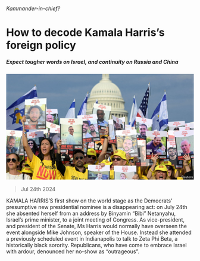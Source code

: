 ###### Kammander-in-chief?

# How to decode Kamala Harris’s foreign policy 

##### Expect tougher words on Israel, and continuity on Russia and China 

![image](images/20240727_USP525.jpg) 

> Jul 24th 2024 

KAMALA HARRIS’S first show on the world stage as the Democrats’ presumptive new presidential nominee is a disappearing act: on July 24th she absented herself from an address by Binyamin “Bibi” Netanyahu, Israel’s prime minister, to a joint meeting of Congress. As vice-president, and president of the Senate, Ms Harris would normally have overseen the event alongside Mike Johnson, speaker of the House. Instead she attended a previously scheduled event in Indianapolis to talk to Zeta Phi Beta, a historically black sorority. Republicans, who have come to embrace Israel with ardour, denounced her no-show as “outrageous”. 

